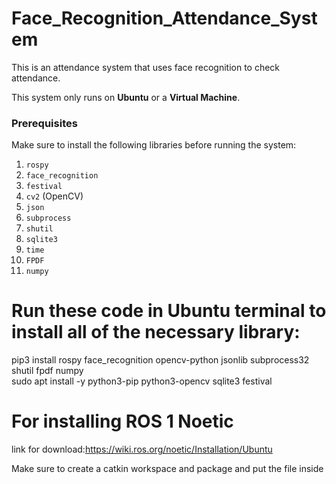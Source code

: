 # Face_Recognition_Attendance_System

This is an attendance system that uses face recognition to check attendance.

This system only runs on **Ubuntu** or a **Virtual Machine**.

### Prerequisites
Make sure to install the following libraries before running the system:

1. `rospy`  
2. `face_recognition`
3. `festival`
4. `cv2` (OpenCV)  
5. `json`  
6. `subprocess`  
7. `shutil`  
8. `sqlite3`  
9. `time`  
10. `FPDF`  
11. `numpy`  

# Run these code in Ubuntu terminal to install all of the necessary library:  
pip3 install rospy face_recognition opencv-python jsonlib subprocess32 shutil fpdf numpy  
sudo apt install -y python3-pip python3-opencv sqlite3 festival  

# For installing ROS 1 Noetic  
link for download:https://wiki.ros.org/noetic/Installation/Ubuntu  

Make sure to create a catkin workspace and package and put the file inside  







